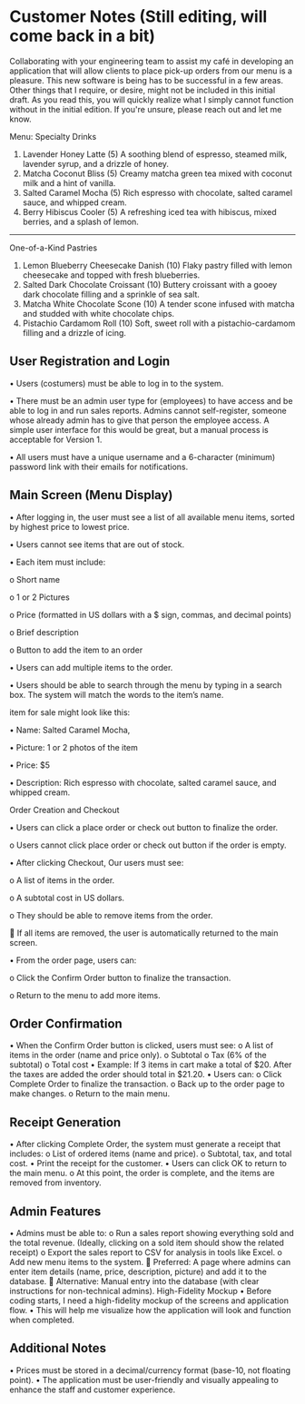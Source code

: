 # Customer Notes (Still editing, will come back in a bit)
Collaborating with your engineering team to assist my café in developing an application that will allow clients to place pick-up orders from our menu is a pleasure.
This new software is being has to be successful in a few areas. Other things that I require, or desire, might not be included in this initial draft. As you read this, you will quickly realize what I simply cannot function without in the initial edition. If you're unsure, please reach out and let me know.

Menu:
Specialty Drinks
1.	Lavender Honey Latte (5)
A soothing blend of espresso, steamed milk, lavender syrup, and a drizzle of honey.
2.	Matcha Coconut Bliss (5)
Creamy matcha green tea mixed with coconut milk and a hint of vanilla.
3.	Salted Caramel Mocha (5)
Rich espresso with chocolate, salted caramel sauce, and whipped cream.
4.	Berry Hibiscus Cooler (5)
A refreshing iced tea with hibiscus, mixed berries, and a splash of lemon.
________________________________________
One-of-a-Kind Pastries
1.	Lemon Blueberry Cheesecake Danish (10)
Flaky pastry filled with lemon cheesecake and topped with fresh blueberries.
2.	Salted Dark Chocolate Croissant (10)
Buttery croissant with a gooey dark chocolate filling and a sprinkle of sea salt.
3.	Matcha White Chocolate Scone (10)
A tender scone infused with matcha and studded with white chocolate chips.
4.	Pistachio Cardamom Roll (10)
Soft, sweet roll with a pistachio-cardamom filling and a drizzle of icing.




## User Registration and Login

•	Users (costumers) must be able to log in to the system.

•	There must be an admin user type for (employees) to have access and be able to log in and run sales reports. Admins cannot self-register, someone whose already admin has to give that person the employee access. A simple user interface for this would be great, but a manual process is acceptable for Version 1.

•	All users must have a unique username and a 6-character (minimum) password link with their emails for notifications.

## Main Screen (Menu Display)

•	After logging in, the user must see a list of all available menu items, sorted by highest price to lowest price.

•	Users cannot see items that are out of stock.

•	Each item must include:


o	Short name

o	1 or 2 Pictures

o	Price (formatted in US dollars with a $ sign, commas, and decimal points)

o	Brief description

o	Button to add the item to an order

•	Users can add multiple items to the order.

•	Users should be able to search through the menu by typing in a search box. The system will match the words to the item’s name.

item for sale might look like this:

•	Name: Salted Caramel Mocha,

•	Picture: 1 or 2 photos of the item

•	Price: $5

•	Description: Rich espresso with chocolate, salted caramel sauce, and whipped cream.

Order Creation and Checkout

•	Users can click a place order or check out button to finalize the order.

o	Users cannot click place order or check out button if the order is empty.

•	After clicking Checkout, Our users must see:

o	A list of items in the order.

o	A subtotal cost in US dollars.

o	They should be able to remove items from the order.

	If all items are removed, the user is automatically returned to the main screen.

•	From the order page, users can:

o	Click the Confirm Order button to finalize the transaction.

o	Return to the menu to add more items.

## Order Confirmation
•	When the Confirm Order button is clicked, users must see:
o	A list of items in the order (name and price only).
o	Subtotal
o	Tax (6% of the subtotal)
o	Total cost
•	Example: If 3 items in cart make a total of $20. After the taxes are added the order should total in $21.20.
•	Users can:
o	Click Complete Order to finalize the transaction.
o	Back up to the order page to make changes.
o	Return to the main menu.

## Receipt Generation
•	After clicking Complete Order, the system must generate a receipt that includes:
o	List of ordered items (name and price).
o	Subtotal, tax, and total cost.
•	Print the receipt for the customer.
•	Users can click OK to return to the main menu.
o	At this point, the order is complete, and the items are removed from inventory.

## Admin Features

•	Admins must be able to:
o	Run a sales report showing everything sold and the total revenue. (Ideally, clicking on a sold item should show the related receipt)
o	Export the sales report to CSV for analysis in tools like Excel.
o	Add new menu items to the system.
	Preferred: A page where admins can enter item details (name, price, description, picture) and add it to the database.
	Alternative: Manual entry into the database (with clear instructions for non-technical admins).
High-Fidelity Mockup
•	Before coding starts, I need a high-fidelity mockup of the screens and application flow.
•	This will help me visualize how the application will look and function when completed.
## Additional Notes
•	Prices must be stored in a decimal/currency format (base-10, not floating point).
•	The application must be user-friendly and visually appealing to enhance the staff and customer experience.
